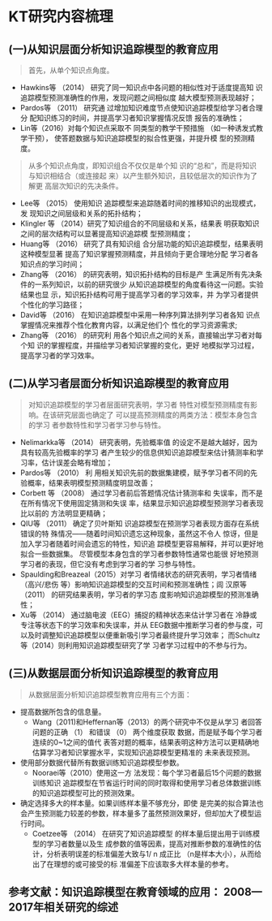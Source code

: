 KT研究内容梳理
======
## (一)从知识层面分析知识追踪模型的教育应用
> 首先，从单个知识点角度。<br>
* Hawkins等 （2014） 研究了同一知识点中各问题的相似性对于适度提高知 识追踪模型预测准确性的作用，发现问题之间相似度 越大模型预测表现越好；<br>
* Pardos等 （2011） 研究通 过增加知识难度节点使知识追踪模型给学习者合理分 配知识练习的时间，并提高学习者知识掌握情况反馈 报告的准确性；<br>
* Lin等（2016）对每个知识点采取不 同类型的教学干预措施 （如一种诱发式教学干预）， 使答题数据与知识追踪模型的拟合性更强，并提升模 型的预测精度。<br>
>从多个知识点角度，即知识组合不仅仅是单个知 识的“总和”，而是将知识与知识相结合（或连接起 来）以产生额外知识，且较低层次的知识作为了解更 高层次知识的先决条件。<br>
* Lee等 （2015） 使用知识 追踪模型来追踪随着时间的推移知识的出现模式，发 现知识之间层级和关系的拓扑结构；<br>
* Klingler 等 （2014）研究了知识组合的不同层级和关系，结果表 明获取知识之间的层次结构可以显著提高知识追踪模 型预测精度；<br>
* Huang等 （2016） 研究了具有知识组 合分层功能的知识追踪模型，结果表明这种模型显著 提高了知识掌握预测精度，并且倾向于更合理地分配 学习者各知识点的学习时间；<br>
* Zhang等 （2016） 的研究表明，知识拓扑结构的目标是产 生满足所有先决条件的一系列知识，以前的研究很少 从知识追踪模型的角度看待这一问题。实验结果也显 示，知识拓扑结构可用于提高学习者的学习效率，并 为学习者提供个性化的学习路径；<br>
* David等 （2016） 在知识追踪模型中采用一种序列算法排列学习者各知 识点掌握情况来推荐个性化教育内容，以满足他们个 性化的学习资源需求;<br>
* Zhang等 （2016） 的研究利 用各个知识点之间的关系，直接输出学习者对每个知 识的掌握程度，并描绘学习者知识掌握的变化，更好 地模拟学习过程，提高学习者的学习效率。<br> 
## (二)从学习者层面分析知识追踪模型的教育应用
>对知识追踪模型的学习者层面研究表明，学习者 特性对模型预测精度有影响。在该研究层面也确定了 可以提高预测精度的两类方法：模型本身包含的学习 者参数特性和学习者学习参与特性。 
* Nelimarkka等 （2014） 研究表明，先验概率值 的设定不是越大越好，因为具有较高先验概率的学习 者产生较少的信息供知识追踪模型来估计猜测率和学 习率，估计误差会略有增加；
* Pardos等 （2010） 利 用相关知识先前的数据集建模，赋予学习者不同的先 验概率，结果表明模型预测精度明显改善；
* Corbett 等 （2008） 通过学习者前后答题情况估计猜测率和 失误率，而不是在所有情况下使用固定猜测和失误 率，结果显示知识追踪模型预测学习者表现比以前的 方法明显更精确；
* QIU等 （2011） 确定了贝叶斯知 识追踪模型在预测学习者表现方面存在系统错误的特 殊情况——随着时间知识遗忘这种现象，虽然这不令人 惊讶，但是加入学习者随着时间会遗忘的特性，知识追 踪模型更容易解释，并可以更好地拟合一些数据集。 
尽管模型本身包含的学习者参数特性通常也能很 好地预测学习者的表现，但它没有考虑到学习者的学 习参与特性。
* Spaulding和Breazeal（2015）对学习 者情绪状态的研究表明，学习者情绪 （高兴/悲伤 等）影响知识追踪模型的交互时间和预测准确性；闾 汉原等 （2011） 的研究结果表明，学习者的学习态 度影响知识追踪模型的预测准确性；
* Xu等 （2014） 通过脑电波（EEG）捕捉的精神状态来估计学习者在 冷静或专注等状态下的学习效率和失误率，并从 EEG数据中推断学习者的参与度，可以及时调整知识追踪模型以便重新吸引学习者最终提升学习效率； 而Schultz等（2014）则利用知识追踪模型研究了学 习者学习过程中的不参与行为。 
## (三)从数据层面分析知识追踪模型的教育应用
>从数据层面分析知识追踪模型教育应用有三个方面：
* 提高数据所包含的信息量。
  * Wang（2011)和Heffernan等（2013）的两个研究中不仅是从学习 者回答问题的正确 （1） 和错误 （0） 两个维度获取 数据，而是赋予每个学习者连续的0~1之间的值代 表答对题的概率，结果表明这种方法可以更精确地估算学习者知识掌握水平，实现知识追踪模型更精准的 未来表现预测。
* 使用部分数据代替所有数据训练知识追踪模型参数。
  * Nooraei等（2010）使用这一方 法发现：每个学习者最后15个问题的数据训练知识 追踪模型在节省运行时间的同时取得和使用学习者总体数据训练的知识追踪模型可比的预测效果。
* 确定选择多大的样本量。如果训练样本量不够充分，即使 是完美的拟合算法也会产生预测能力较差的参数，样本量多了虽然预测效果好，但却加大了模型运行时间。
  * Coetzee等 （2014） 在研究了知识追踪模型 的样本量后提出用于训练模型的学习者数量以及生 成参数的值等因素，提高对推断参数的准确性的估 计，分析表明误差的标准偏差大致与1/ n 成正比 （n是样本大小），从而给出了在理想的或可接受的标 准偏差下应该取多大样本量的参考。

## 参考文献：知识追踪模型在教育领域的应用： 2008—2017年相关研究的综述
